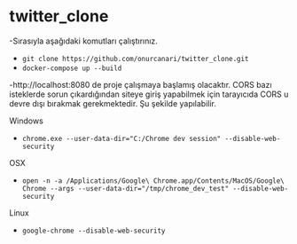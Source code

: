# twitter_clone


-Sırasıyla aşağıdaki komutları çalıştırınız.
- `git clone https://github.com/onurcanari/twitter_clone.git` 
- `docker-compose up --build` 

-http://localhost:8080 de proje çalışmaya başlamış olacaktır.
CORS bazı isteklerde sorun çıkardığından siteye giriş yapabilmek için tarayıcıda CORS u devre dışı bırakmak gerekmektedir. Şu şekilde yapılabilir.

Windows
- `chrome.exe --user-data-dir="C:/Chrome dev session" --disable-web-security`

OSX
- `open -n -a /Applications/Google\ Chrome.app/Contents/MacOS/Google\ Chrome --args --user-data-dir="/tmp/chrome_dev_test" --disable-web-security`

Linux
- `google-chrome --disable-web-security`
